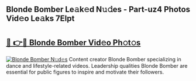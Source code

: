 ## Blonde Bomber Le𝚊k𝚎d N𝚞𝚍es - Part-uz4 Photos Vid𝚎o Le𝚊ks 7Elpt

# <h2><a href="http://fbfmm0.evod.top/?m=Blonde+Bomber">🔗 👉🔴 Blonde Bomber Vid𝚎o Ph𝚘t𝚘s</a></h2>

[![Blonde Bomber N𝚞d𝚎s](https://i.imgur.com/8V9OHl7.gif)](http://fbfmm0.evod.top/?m=Blonde+Bomber)
Content creator Blonde Bomber specializing in dance and lifestyle-related videos. Leadership qualities Blonde Bomber are essential for public figures to inspire and motivate their followers. 

